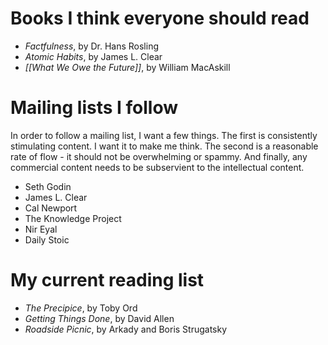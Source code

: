 # Books I think everyone should read
* *Factfulness*, by Dr. Hans Rosling
* *Atomic Habits*, by James L. Clear
* *[[What We Owe the Future]]*, by William MacAskill

# Mailing lists I follow
In order to follow a mailing list, I want a few things. The first is consistently stimulating content. I want it to make me think. The second is a reasonable rate of flow - it should not be overwhelming or spammy. And finally, any commercial content needs to be subservient to the intellectual content. 
* Seth Godin
* James L. Clear
* Cal Newport
* The Knowledge Project
* Nir Eyal
* Daily Stoic

# My current reading list
* *The Precipice*, by Toby Ord
* *Getting Things Done*, by David Allen
* *Roadside Picnic*, by Arkady and Boris Strugatsky
